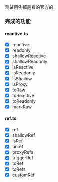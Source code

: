测试用例都是看的官方的

### 完成的功能

#### reactive.ts

- [x] reactive
- [x] readonly
- [x] shallowReactive
- [x] shallowReadonly
- [x] isReactive
- [x] isReadonly
- [x] isShallow
- [x] isProxy
- [x] toRaw
- [x] toReactive
- [x] toReadonly
- [x] markRaw

#### ref.ts

- [x] ref
- [x] shallowRef
- [x] isRef
- [x] unref
- [x] proxyRefs
- [x] triggerRef
- [x] toRef
- [x] toRefs
- [x] customRef
